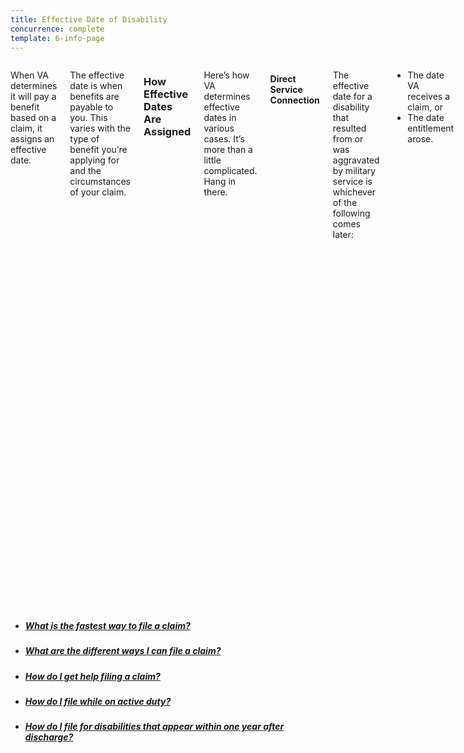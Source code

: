 ```yaml
---
title: Effective Date of Disability
concurrence: complete
template: 6-info-page
---
```


<div class="main" role="main" markdown="0">
<div class="section one" markdown="0">
<div class="primary" markdown="0">
<div class="row" markdown="0">
<div class="small-12 columns" markdown="1">

When VA determines it will pay a benefit based on a claim, it assigns an effective date.

The effective date is when benefits are payable to you. This varies with the type of benefit you’re applying for and the circumstances of your claim.

### How Effective Dates Are Assigned

Here’s how VA determines effective dates in various cases. It’s more than a little complicated. Hang in there.

#### Direct Service Connection

The effective date for a disability that resulted from or was aggravated by military service is whichever of the following comes later:

-	The date VA receives a claim, or
-	The date entitlement arose.

> "The date entitlement arose" usually means when your problem first started.

If VA received your claim within one year of the day you left active service, the effective date can be as early as the day following separation.

##### Example 1

Shaun, a Veteran who separated from active service on September 30, 2013, with a hearing disability, filed a claim for his hearing problem more than a year later. VA received Shaun’s claim on November 15, 2014. On March 10, 2015, VA determined Shaun had a 30% disability rating with an effective date of November 15, 2014—the date VA received the claim.

##### Example 2

Ric, a Veteran who separated from active service on September 30, 2013, with a hearing disability, filed a claim for his hearing problem less than a year later. VA received Ric’s claim on July 5, 2014. Because his claim was received within one year of separation from active service, VA awarded Ric a 30% disability rating with an effective date of October 1, 2013—the day after Ric’s separation from the military.

#### Presumptive Service Connection

In most circumstances, if VA presumes your disability is related to military service and receives your claim within one year of your separation from active service, then the effective date is the date entitlement arose. (Remember, "the date entitlement arose" generally means when you first experienced symptoms.)

If VA receives your claim more than one year after your separation from active service, the effective date is when VA received the claim or the date entitlement arose, whichever is later.

##### Example 1

Beth, a Veteran who separated from active service on September 30, 2013, had medical tests on April 15, 2014. The doctor found she had hypertension. Less than three months later, Beth filed a claim that VA received on July 1, 2014. VA presumed her hypertension was related to her service. Because VA received the claim less than one year after Beth separated from active service, the effective date was April 15, 2014—the date entitlement (her symptoms) arose.

##### Example 2

Susan, a Veteran who separated from active service on September 30, 2013, underwent medical tests on April 15, 2014. The doctor found she had hypertension. More than a year later, she filed a claim that VA received on October 2, 2014. VA presumed her hypertension was related to her service. Because VA received the claim more than one year after Susan separated from active service, the effective date was October 2, 2014—the date the claim was received.

#### Reopened Claims

The effective date for a reopened claim is the date VA receives the claim to reopen, or the date entitlement (symptoms) arose, whichever is later.

#### Liberalizing Law Change

If there is a change in law or VA regulation that allows VA to pay disability compensation, the effective date may be assigned in the following ways:

-	If VA reviews a claim within one year of a law or regulation changing, the effective date may be the date the law or regulation changed.
-	If VA reviews a claim—or a Veteran requests a review—more than one year after the law or regulation changed, the effective date may be up to one year before the date the Veteran’s request was received or the date VA found entitlement was warranted.


#### Dependency and Indemnity Compensation

For claims based on a Veteran’s death in service, the effective date is the first day of the month in which the Veteran died, or was presumed to have died. This is true only if VA receives the claim within one year of the date of the report of the Veteran’s actual or presumed death. Otherwise, the effective date is the date VA receives the claim.

If the Veteran’s death occurred after service and VA receives the claim within one year of the Veteran’s passing, the effective date is the first day of the month in which the Veteran died.

If the death occurred after service and VA receives the claim more than one year after the Veteran’s death, the effective date is the date VA received the claim.

#### Error

If VA finds a clear and unmistakable error in a previous decision, the effective date of the new decision will be the date from which benefits would have been paid had there not been an error in the previous decision.

#### Difference of Opinion

A decision that is based on a difference of opinion will have an effective date of the original decision, had it been favorable.

#### Increases

Increases in the disability rating are dated back to the earliest date when it can be shown that there was an increase in disability, but only if the new claim request is received within one year from that date. Otherwise, the effective date is the date the claim was received.

#### Disability or Death Due to Hospitalization

If VA receives a claim within one year after the date a Veteran suffered an injury, or his existing injury became worse, the effective date is the date the injury occurred or when it began to get worse.

If VA receives a claim within one year of the date of a Veteran’s death, the effective date is the first day of the month in which the Veteran died.

If VA receives a claim more than one year after a Veteran suffered an injury, his injury got worse, or he died, the effective date is the date VA receives the claim.


</div>
</div>
</div>
</div>

<div class="navigation">
  <div class="row">
    <div class="small-12 columns">
      <ul class="small-block-grid-1 medium-block-grid-3 cards small">
        <li>
          <a href="/disability-benefits/apply-for-benefits/faster/">
            <h5>What is the fastest way to file a claim?</h5>
          </a>
        </li>
        <li>
          <a href="/disability-benefits/apply-for-benefits/ways/">
            <h5>What are the different ways I can file a claim?</h5>
          </a>
        </li>
        <li>
          <a href="/disability-benefits/apply-for-benefits/help/">
            <h5>How do I get help filing a claim?</h5>
          </a>
        </li>
        <li>
          <a href="/disability-benefits/apply-for-benefits/active-duty/">
            <h5>How do I file while on active duty?</h5>
          </a>
        </li>
        <li>
          <a href="/disability-benefits/apply-for-benefits/one-year/">
            <h5>How do I file for disabilities that appear within one year after discharge?</h5>
          </a>
        </li>
      </ul>
    </div>
  </div>
</div>
